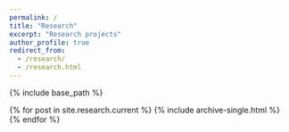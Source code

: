 ```yaml
---
permalink: /
title: "Research"
excerpt: "Research projects"
author_profile: true
redirect_from: 
  - /research/
  - /research.html
---
```


{% include base_path %}

{% for post in site.research.current %}
  {% include archive-single.html %}
{% endfor %}
